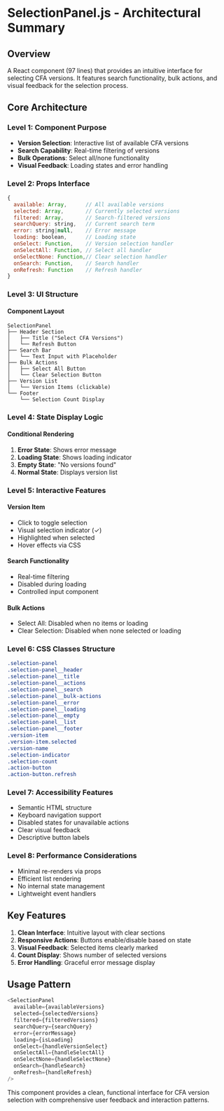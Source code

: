 # SelectionPanel.js - Architectural Summary

## Overview
A React component (97 lines) that provides an intuitive interface for selecting CFA versions. It features search functionality, bulk actions, and visual feedback for the selection process.

## Core Architecture

### Level 1: Component Purpose
- **Version Selection**: Interactive list of available CFA versions
- **Search Capability**: Real-time filtering of versions
- **Bulk Operations**: Select all/none functionality
- **Visual Feedback**: Loading states and error handling

### Level 2: Props Interface
```javascript
{
  available: Array,      // All available versions
  selected: Array,       // Currently selected versions
  filtered: Array,       // Search-filtered versions
  searchQuery: string,   // Current search term
  error: string|null,    // Error message
  loading: boolean,      // Loading state
  onSelect: Function,    // Version selection handler
  onSelectAll: Function, // Select all handler
  onSelectNone: Function,// Clear selection handler
  onSearch: Function,    // Search handler
  onRefresh: Function    // Refresh handler
}
```

### Level 3: UI Structure

#### Component Layout
```
SelectionPanel
├── Header Section
│   ├── Title ("Select CFA Versions")
│   └── Refresh Button
├── Search Bar
│   └── Text Input with Placeholder
├── Bulk Actions
│   ├── Select All Button
│   └── Clear Selection Button
├── Version List
│   └── Version Items (clickable)
└── Footer
    └── Selection Count Display
```

### Level 4: State Display Logic

#### Conditional Rendering
1. **Error State**: Shows error message
2. **Loading State**: Shows loading indicator
3. **Empty State**: "No versions found"
4. **Normal State**: Displays version list

### Level 5: Interactive Features

#### Version Item
- Click to toggle selection
- Visual selection indicator (✓)
- Highlighted when selected
- Hover effects via CSS

#### Search Functionality
- Real-time filtering
- Disabled during loading
- Controlled input component

#### Bulk Actions
- Select All: Disabled when no items or loading
- Clear Selection: Disabled when none selected or loading

### Level 6: CSS Classes Structure
```css
.selection-panel
.selection-panel__header
.selection-panel__title
.selection-panel__actions
.selection-panel__search
.selection-panel__bulk-actions
.selection-panel__error
.selection-panel__loading
.selection-panel__empty
.selection-panel__list
.selection-panel__footer
.version-item
.version-item.selected
.version-name
.selection-indicator
.selection-count
.action-button
.action-button.refresh
```

### Level 7: Accessibility Features
- Semantic HTML structure
- Keyboard navigation support
- Disabled states for unavailable actions
- Clear visual feedback
- Descriptive button labels

### Level 8: Performance Considerations
- Minimal re-renders via props
- Efficient list rendering
- No internal state management
- Lightweight event handlers

## Key Features
1. **Clean Interface**: Intuitive layout with clear sections
2. **Responsive Actions**: Buttons enable/disable based on state
3. **Visual Feedback**: Selected items clearly marked
4. **Count Display**: Shows number of selected versions
5. **Error Handling**: Graceful error message display

## Usage Pattern
```javascript
<SelectionPanel
  available={availableVersions}
  selected={selectedVersions}
  filtered={filteredVersions}
  searchQuery={searchQuery}
  error={errorMessage}
  loading={isLoading}
  onSelect={handleVersionSelect}
  onSelectAll={handleSelectAll}
  onSelectNone={handleSelectNone}
  onSearch={handleSearch}
  onRefresh={handleRefresh}
/>
```

This component provides a clean, functional interface for CFA version selection with comprehensive user feedback and interaction patterns.